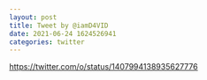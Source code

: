 ```yaml
--- 
layout: post 
title: Tweet by @iamD4VID 
date: 2021-06-24 1624526941 
categories: twitter 
--- 
```

https://twitter.com/o/status/1407994138935627776